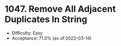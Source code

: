 # 1047. Remove All Adjacent Duplicates In String
- Difficulty: Easy
- Acceptance: 71.0% (as of 2022-03-14)
